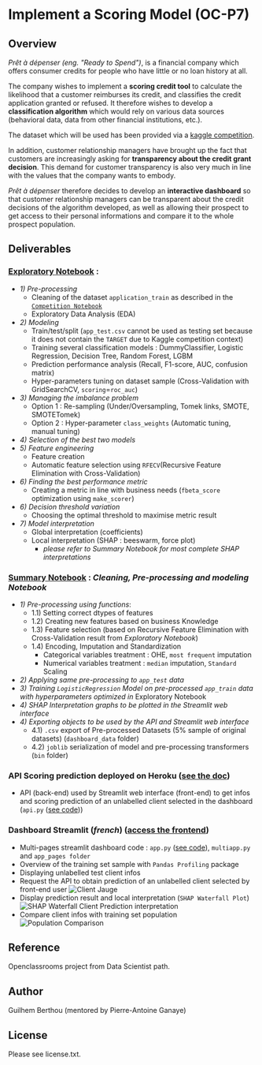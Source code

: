 # Implement a Scoring Model (OC-P7)

## Overview

*Prêt à dépenser (eng. "Ready to Spend")*, is a financial company which offers consumer credits for people who have little or no loan history at all.

The company wishes to implement a **scoring credit tool** to calculate the likelihood that a customer reimburses its credit, and classifies the credit application granted or refused. It therefore wishes to develop a **classification algorithm** which would rely on various data sources (behavioral data, data from other financial institutions, etc.).

The dataset which will be used has been provided via a [kaggle competition](https://www.kaggle.com/c/home-credit-default-risk/data). 

In addition, customer relationship managers have brought up the fact that customers are increasingly asking for **transparency about the credit grant decision**. This demand for customer transparency is also very much in line with the values that the company wants to embody.

*Prêt à dépenser* therefore decides to develop an **interactive dashboard** so that customer relationship managers can be transparent about the credit decisions of the algorithm developed, as well as allowing their prospect to get access to their personal informations and compare it to the whole prospect population.

## Deliverables

### [Exploratory Notebook](https://github.com/guilhembr/P7_Scoring/blob/main/exploratory_notebook.ipynb) : 
- *1) Pre-processing* 
    - Cleaning of the dataset `application_train` as described in the [`Competition Notebook`](https://colab.research.google.com/drive/1uorVxsO816YOQMbkizlakGC21wS-xVHh#scrollTo=uN03kboJEVSi)
    - Exploratory Data Analysis (EDA)
- *2) Modeling*
    - Train/test/split (`app_test.csv` cannot be used as testing set because it does not contain the `TARGET` due to Kaggle competition context)
    - Training several classification models : DummyClassifier, Logistic Regression, Decision Tree, Random Forest, LGBM
    - Prediction performance analysis (Recall, F1-score, AUC, confusion matrix)
    -   Hyper-parameters tuning on dataset sample (Cross-Validation with GridSearchCV, `scoring`=`roc_auc`)
- *3) Managing the imbalance problem* 
    - Option 1 : Re-sampling (Under/Oversampling, Tomek links, SMOTE, SMOTETomek)
    - Option 2 : Hyper-parameter `class_weights` (Automatic tuning, manual tuning)
- *4) Selection of the best two models*
- *5) Feature engineering*
    - Feature creation
    - Automatic feature selection using `RFECV`(Recursive Feature Elimination with Cross-Validation)
- *6) Finding the best performance metric*
    - Creating a metric in line with business needs (`fbeta_score` optimization using `make_scorer`)
- *6) Decision threshold variation*
    - Choosing the optimal threshold to maximise metric result
- *7) Model interpretation*
    - Global interpretation (coefficients)
    - Local interpretation (SHAP : beeswarm, force plot) 
        - *please refer to Summary Notebook for most complete SHAP interpretations*

### [Summary Notebook](https://github.com/guilhembr/P7_Scoring/blob/main/model_training.ipynb) : *Cleaning, Pre-processing and modeling Notebook*
- *1) Pre-processing using functions*:
    - 1.1) Setting correct dtypes of features
    - 1.2) Creating new features based on business Knowledge
    - 1.3) Feature selection (based on Recursive Feature Elimination with Cross-Validation result from *Exploratory Notebook*)
    - 1.4) Encoding, Imputation and Standardization
        - Categorical variables treatment : OHE, `most frequent` imputation 
        - Numerical variables treatment : `median` imputation, `Standard` Scaling
- *2) Applying same pre-processing to `app_test` data*
- *3) Training `LogisticRegression` Model on pre-processed `app_train` data with hyperparameters optimized in* Exploratory Notebook
- *4) SHAP Interpretation graphs to be plotted in the Streamlit web interface*
- *4) Exporting objects to be used by the API and Streamlit web interface*
    - 4.1) `.csv` export of Pre-processed Datasets (5% sample of original datasets) (`dashboard_data` folder)
    - 4.2) `joblib` serialization of model and pre-processing transformers (`bin` folder)

### API Scoring prediction deployed on Heroku ([see the doc](https://projetoc-scoring.herokuapp.com/docs))
- API (back-end) used by Streamlit web interface (front-end) to get infos and scoring prediction of an unlabelled client selected in the dashboard (`api.py` ([see code](https://github.com/guilhembr/P7_Scoring/blob/main/api.py)))

### Dashboard Streamlit (*french*) ([access the frontend](https://share.streamlit.io/guilhembr/p7_scoring/main/app.py))
- Multi-pages streamlit dashboard code : `app.py` ([see code](https://github.com/guilhembr/P7_Scoring/blob/main/app.py)), `multiapp.py` and `app_pages folder`
- Overview of the training set sample with `Pandas Profiling` package
- Displaying unlabelled test client infos
- Request the API to obtain prediction of an unlabelled client selected by front-end user
![Client Jauge](https://github.com/guilhembr/P7_Scoring/blob/main/dashboard_screenshot/jauge_screenshot.png)
- Display prediction result and local interpretation (`SHAP Waterfall Plot`)
![SHAP Waterfall Client Prediction interpretation](https://github.com/guilhembr/P7_Scoring/blob/main/dashboard_screenshot/waterfall_screenshot.png)
- Compare client infos with training set population
![Population Comparison](https://github.com/guilhembr/P7_Scoring/blob/main/dashboard_screenshot/population_comparison_screenshot.png)

## Reference
Openclassrooms project from Data Scientist path.  

## Author
Guilhem Berthou (mentored by Pierre-Antoine Ganaye)

## License
Please see license.txt.
